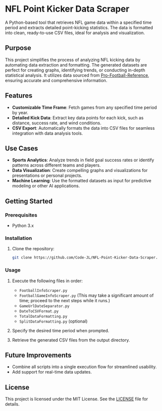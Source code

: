 
# NFL Point Kicker Data Scraper

A Python-based tool that retrieves NFL game data within a specified time period and extracts detailed point-kicking statistics. The data is formatted into clean, ready-to-use CSV files, ideal for analysis and visualization.

## Purpose

This project simplifies the process of analyzing NFL kicking data by automating data extraction and formatting. The generated datasets are perfect for creating graphs, identifying trends, or conducting in-depth statistical analysis. It utilizes data sourced from [Pro-Football-Reference](https://www.pro-football-reference.com/), ensuring accurate and comprehensive information.

## Features

- **Customizable Time Frame**: Fetch games from any specified time period by year.
- **Detailed Kick Data**: Extract key data points for each kick, such as distance, success rate, and wind conditions.
- **CSV Export**: Automatically formats the data into CSV files for seamless integration with data analysis tools.

## Use Cases

- **Sports Analytics**: Analyze trends in field goal success rates or identify patterns across different teams and players.
- **Data Visualization**: Create compelling graphs and visualizations for presentations or personal projects.
- **Machine Learning**: Use the formatted datasets as input for predictive modeling or other AI applications.

## Getting Started

### Prerequisites
- Python 3.x

### Installation
1. Clone the repository:
   ```bash
   git clone https://github.com/Code-JL/NFL-Point-Kicker-Data-Scraper.git
   ```

### Usage
1. Execute the following files in order:
   - `FootballInfoScraper.py`
   - `FootballGameInfoScraper.py` (This may take a significant amount of time; proceed to the next steps while it runs.)
   - `GameUrlDateSeparator.py`
   - `DateToCSVFormat.py`
   - `TotalDataFormatting.py`
   - `SplitDataFormatting.py` (optional)
   
2. Specify the desired time period when prompted.
3. Retrieve the generated CSV files from the output directory.

## Future Improvements

- Combine all scripts into a single execution flow for streamlined usability.
- Add support for real-time data updates.

## License

This project is licensed under the MIT License. See the [LICENSE](LICENSE) file for details.

